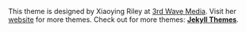 This theme is designed by Xiaoying Riley at [3rd Wave Media](http://themes.3rdwavemedia.com/).
Visit her [website](http://themes.3rdwavemedia.com/) for more themes.
Check out for more themes: [**Jekyll Themes**](http://jekyll-themes.com).
